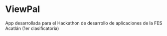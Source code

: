 # ViewPal
App desarrollada para el Hackathon de desarrollo de aplicaciones de la FES Acatlán (1er clasificatoria)
